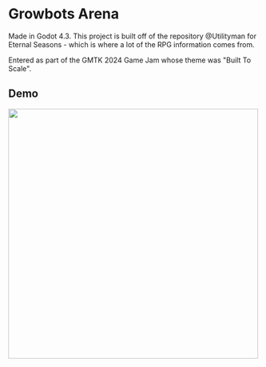 
# Growbots Arena

Made in Godot 4.3. This project is built off of the repository @Utilityman for Eternal Seasons - which is where a lot of the RPG information comes from.

Entered as part of the GMTK 2024 Game Jam whose theme was "Built To Scale".

## Demo
<img src="assets/grow-bots-demo.gif" width="500" />
